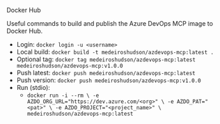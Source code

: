 Docker Hub

Useful commands to build and publish the Azure DevOps MCP image to Docker Hub.

- Login: `docker login -u <username>`
- Local build: `docker build -t medeiroshudson/azdevops-mcp:latest .`
- Optional tag: `docker tag medeiroshudson/azdevops-mcp:latest medeiroshudson/azdevops-mcp:v1.0.0`
- Push latest: `docker push medeiroshudson/azdevops-mcp:latest`
- Push version: `docker push medeiroshudson/azdevops-mcp:v1.0.0`
- Run (stdio):
  - `docker run -i --rm \
     -e AZDO_ORG_URL="https://dev.azure.com/<org>" \
     -e AZDO_PAT="<pat>" \
     -e AZDO_PROJECT="<project_name>" \
     medeiroshudson/azdevops-mcp:latest`
